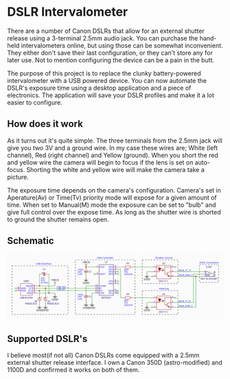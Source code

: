 # DSLR Intervalometer

There are a number of Canon DSLRs that allow for an external shutter release using a 3-terminal 2.5mm audio jack. You can purchase the hand-held intervalometers online, but using those can be somewhat inconvenient. They either don't save their last configuration, or they can't store any for later use. Not to mention configuring the device can be a pain in the butt. 

The purpose of this project is to replace the clunky battery-powered intervalometer with a USB powered device. You can now automate the DSLR's exposure time using a desktop application and a piece of electronics. The application will save your DSLR profiles and make it a lot easier to configure. 

## How does it work
As it turns out it's quite simple. The three terminals from the 2.5mm jack will give you two 3V and a ground wire. In my case these wires are; White (left channel), Red (right channel) and Yellow (ground). When you short the red and yellow wire the camera will begin to focus if the lens is set on auto-focus. Shorting the white and yellow wire will make the camera take a picture. 

The exposure time depends on the camera's configuration. Camera's set in Aperature(Av) or Time(Tv) priority mode will expose for a given amount of time. When set to Manual(M) mode the exposure can be set to "bulb" and give full control over the expose time. As long as the shutter wire is shorted to ground the shutter remains open.

## Schematic
![schematic](https://raw.githubusercontent.com/NullpointerWorks/dslr-usb-intervalometer/main/schematic/schema.png)

## Supported DSLR's
I believe most(if not all) Canon DSLRs come equipped with a 2.5mm external shutter release interface. I own a Canon 350D (astro-modified) and 1100D and confirmed it works on both of them. 
